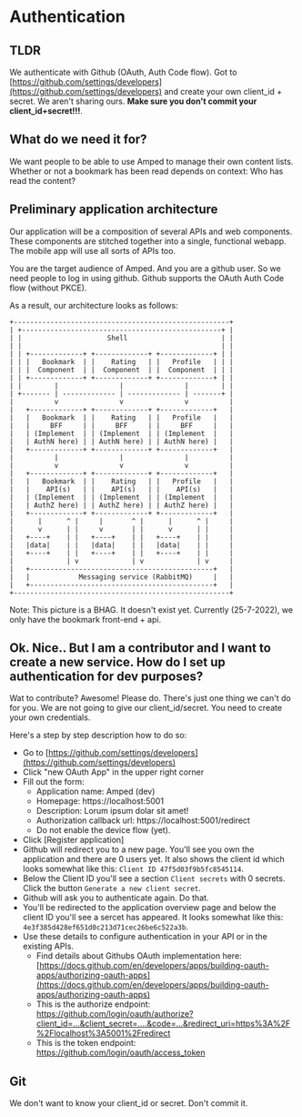 # Authentication


## TLDR

We authenticate with Github (OAuth, Auth Code flow). Got to [https://github.com/settings/developers](https://github.com/settings/developers) and create your own client_id + secret. We aren't sharing ours. __Make sure you don't commit your client_id+secret!!!__.

## What do we need it for?

We want people to be able to use Amped to manage their own content lists. Whether or not a bookmark has been read depends on context: Who has read the content?

## Preliminary application architecture

Our application will be a composition of several APIs and web components. These components are stitched together into a single, functional webapp. The mobile app will use all sorts of APIs too.

You are the target audience of Amped. And you are a github user. So we need people to log in using github. Github supports the OAuth Auth Code flow (without PKCE).

As a result, our architecture looks as follows:

```
+-----------------------------------------------------+
| +-------------------------------------------------+ |
| |                     Shell                       | |
| |                                                 | |
| | +-------------+ +-------------+ +-------------+ | |
| | |   Bookmark  | |    Rating   | |   Profile   | | |
| | |  Component  | |  Component  | |  Component  | | |
| | +-------------+ +-------------+ +-------------+ | |
| |        |               |               |        | |
| +------- | ------------- | ------------- | -------+ |
|          v               v               v          |
|   +-------------+ +-------------+ +-------------+   |
|   |   Bookmark  | |    Rating   | |   Profile   |   |
|   |     BFF     | |     BFF     | |     BFF     |   |
|   | (Implement  | | (Implement  | | (Implement  |   |
|   | AuthN here) | | AuthN here) | | AuthN here) |   |
|   +-------------+ +-------------+ +-------------+   |
|          |               |               |          |
|          v               v               v          |
|   +-------------+ +-------------+ +-------------+   |
|   |   Bookmark  | |    Rating   | |   Profile   |   |
|   |    API(s)   | |    API(s)   | |    API(s)   |   |
|   | (Implement  | | (Implement  | | (Implement  |   |
|   | AuthZ here) | | AuthZ here) | | AuthZ here) |   |
|   +-------------+ +-------------+ +-------------+   |
|      |      ^ |     |       ^ |      |      ^ |     |   
|      v      | |     v       | |      v      | |     |
|   +----+    | |   +----+    | |   +----+    | |     |
|   |data|    | |   |data|    | |   |data|    | |     |
|   +----+    | |   +----+    | |   +----+    | |     |
|             | v             | v             | v     |
|   +---------------------------------------------+   |
|   |            Messaging service (RabbitMQ)     |   |
|   +---------------------------------------------+   |
+-----------------------------------------------------+

```

Note: This picture is a BHAG. It doesn't exist yet. Currently (25-7-2022), we only have the bookmark front-end + api.

## Ok. Nice.. But I am a contributor and I want to create a new service. How do I set up authentication for dev purposes?

Wat to contribute? Awesome! Please do. There's just one thing we can't do for you. We are not going to give our client_id/secret. You need to create your own credentials. 

Here's a step by step description how to do so:
* Go to [https://github.com/settings/developers](https://github.com/settings/developers)
* Click "new OAuth App" in the upper right corner
* Fill out the form:
    * Application name: Amped (dev)
    * Homepage: https://localhost:5001
    * Description: Lorum ipsum dolar sit amet!
    * Authorization callback url: https://localhost:5001/redirect
    * Do not enable the device flow (yet).
* Click [Register application]
* Github will redirect you to a new page. You'll see you own the application and there are 0 users yet. It also shows the client id which looks somewhat like this: `Client ID 47f5d03f9b5fc8545114`.
* Below the Client ID you'll see a section `Client secrets` with 0 secrets. Click the button `Generate a new client secret`.
* Github will ask you to authenticate again. Do that.
* You'll be redirected to the application overview page and below the client ID you'll see a sercet has appeared. It looks somewhat like this: `4e3f385d428ef651d0c213d71cec26be6c522a3b`.
* Use these details to configure authentication in your API or in the existing APIs.
    * Find details about Githubs OAuth implementation here: [https://docs.github.com/en/developers/apps/building-oauth-apps/authorizing-oauth-apps](https://docs.github.com/en/developers/apps/building-oauth-apps/authorizing-oauth-apps)
    * This is the authorize endpoint: https://github.com/login/oauth/authorize?client_id=...&client_secret=....&code=...&redirect_uri=https%3A%2F%2Flocalhost%3A5001%2Fredirect
    * This is the token endpoint: https://github.com/login/oauth/access_token

## Git
We don't want to know your client_id or secret. Don't commit it.